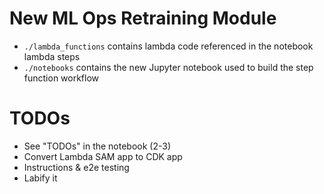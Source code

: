 # New ML Ops Retraining Module
* `./lambda_functions` contains lambda code referenced in the notebook lambda steps
* `./notebooks` contains the new Jupyter notebook used to build the step function workflow

# TODOs
* See "TODOs" in the notebook (2-3)
* Convert Lambda SAM app to CDK app
* Instructions & e2e testing
* Labify it